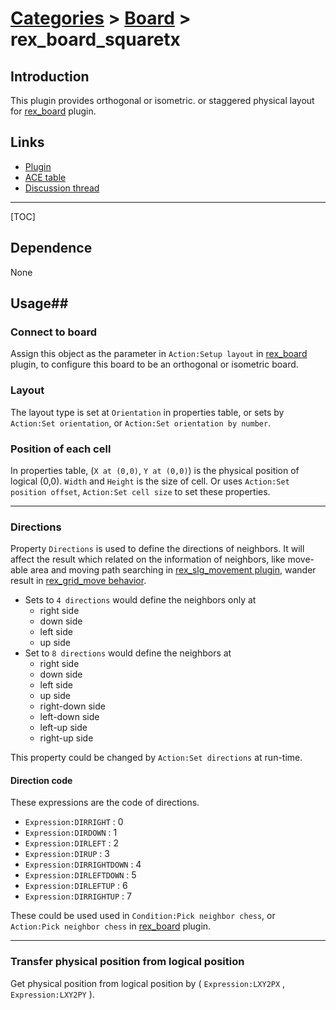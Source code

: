 # [Categories](categories.index.html) > [Board](board.index.html) > rex_board_squaretx

## Introduction

This plugin provides orthogonal or isometric. or staggered physical layout for [rex_board](rex_board.html) plugin.

## Links

- [Plugin](https://dl.dropboxusercontent.com/u/5779181/C2Repo/Zip/plugins/rex_board_squareTx.7z)
- [ACE table](https://rexrainbow.github.io/C2RexDoc/c2rexpluginsACE/plugin_rex_board_squaretx.html)
- [Discussion thread](https://www.scirra.com/forum/plugin-board-layout2board-behavior-grid-move_t69647)

----

[TOC]

## Dependence

None

## Usage##

### Connect to board

Assign this object as the parameter in `Action:Setup layout` in [rex_board](rex_board.html) plugin, to configure this board to be an orthogonal or isometric board. 

### Layout

The layout type is set at `Orientation` in properties table, or sets by `Action:Set orientation`, or `Action:Set orientation by number`.

### Position of each cell

In properties table, (`X at (0,0)`, `Y at (0,0)`) is the physical position of logical (0,0). `Width` and `Height` is the size of cell. Or uses `Action:Set position offset`, `Action:Set cell size` to set these properties.

----

### Directions

Property `Directions` is used to define the directions of neighbors. It will affect the result which related on the information of neighbors, like move-able area and moving path searching in [rex_slg_movement plugin](rex_slg_movement.html), wander result in [rex_grid_move behavior](rex_grid_move.html).

- Sets to `4 directions` would define the neighbors only at 
  - right side
  - down side
  - left side
  - up side
- Set to `8 directions` would define the neighbors at 
  - right side
  - down side
  - left side
  - up side
  - right-down side
  - left-down side
  - left-up side
  - right-up side

This property could be changed by `Action:Set directions` at run-time.

#### Direction code

These expressions are the code of directions.

- `Expression:DIRRIGHT` : 0
- `Expression:DIRDOWN` : 1
- `Expression:DIRLEFT` : 2
- `Expression:DIRUP` : 3
- `Expression:DIRRIGHTDOWN` : 4
- `Expression:DIRLEFTDOWN` : 5
- `Expression:DIRLEFTUP` : 6
- `Expression:DIRRIGHTUP` : 7

These could be used used in `Condition:Pick neighbor chess`, or `Action:Pick neighbor chess` in [rex_board](rex_board.html) plugin.

----

### Transfer physical position from logical position

Get physical position from logical position by ( `Expression:LXY2PX` , `Expression:LXY2PY` ).

